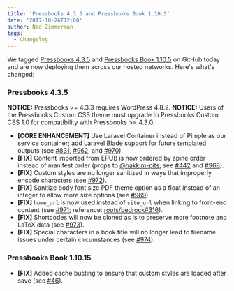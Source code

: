 ```yaml
---
title: 'Pressbooks 4.3.5 and Pressbooks Book 1.10.5'
date: '2017-10-26T12:00'
author: Ned Zimmerman
tags:
  - Changelog
---
```


We
tagged [Pressbooks 4.3.5](https://github.com/pressbooks/pressbooks/releases/tag/4.3.5) and [Pressbooks Book 1.10.5](https://github.com/pressbooks/pressbooks-book/releases/tag/1.10.5)
on GitHub today and are now deploying them across our hosted networks. Here's what's
changed:

### Pressbooks 4.3.5

**NOTICE:** Pressbooks >= 4.3.3 requires WordPress 4.8.2. **NOTICE:** Users of the
Pressbooks Custom CSS theme must upgrade to Pressbooks Custom CSS 1.0 for compatibility
with Pressbooks >= 4.3.0.

- **[CORE ENHANCEMENT]** Use Laravel Container instead of Pimple as our service container;
  add Laravel Blade support for future templated outputs (see
  [#831](https://github.com/pressbooks/pressbooks/issues/831),
  [#962](https://github.com/pressbooks/pressbooks/pull/962), and
  [#970](https://github.com/pressbooks/pressbooks/pull/970)).
- **[FIX]** Content imported from EPUB is now ordered by spine order instead of manifest
  order (props to [@hakkim-pits](https://github.com/hakkim-pits); see
  [#442](https://github.com/pressbooks/pressbooks/issues/442) and
  [#968](https://github.com/pressbooks/pressbooks/pull/968)).
- **[FIX]** Custom styles are no longer sanitized in ways that improperly encode
  characters (see [#972](https://github.com/pressbooks/pressbooks/pull/972)).
- **[FIX]** Sanitize body font size PDF theme option as a float instead of an integer to
  allow more size options (see [#969](https://github.com/pressbooks/pressbooks/pull/969)).
- **[FIX]** `home_url` is now used instead of `site_url` when linking to front-end content
  (see [#971](https://github.com/pressbooks/pressbooks/pull/971); reference:
  [roots/bedrock#316](https://github.com/roots/bedrock/pull/316)).
- **[FIX]** Shortcodes will now be cloned as is to preserve more footnote and LaTeX data
  (see [#973](https://github.com/pressbooks/pressbooks/pull/973)).
- **[FIX]** Special characters in a book title will no longer lead to filename issues
  under certain circumstances (see
  [#974](https://github.com/pressbooks/pressbooks/pull/974)).

### Pressbooks Book 1.10.15

- **[FIX]** Added cache busting to ensure that custom styles are loaded after save (see
  [#46](https://github.com/pressbooks/pressbooks-book/pull/46)).
